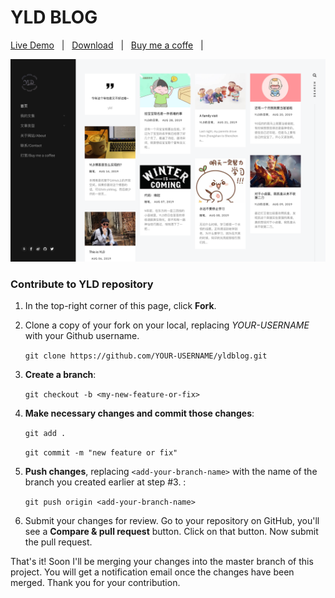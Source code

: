 # YLD BLOG

[Live Demo](https://www.yanglidong.com) &nbsp; | &nbsp; 
[Download](https://github.com/aiyld/yldblog/archive/master.zip) &nbsp; | &nbsp; 
[Buy me a coffe](https://www.yanglidong.com/buy-me-a-coffee.html) &nbsp; | &nbsp; 

![YLD Blog screenshot](assets/images/screenshot.png)

### Contribute to YLD repository

1. In the top-right corner of this page, click **Fork**.

2. Clone a copy of your fork on your local, replacing *YOUR-USERNAME* with your Github username.

   `git clone https://github.com/YOUR-USERNAME/yldblog.git`

3. **Create a branch**: 

   `git checkout -b <my-new-feature-or-fix>`

4. **Make necessary changes and commit those changes**:

   `git add .`

   `git commit -m "new feature or fix"`

5. **Push changes**, replacing `<add-your-branch-name>` with the name of the branch you created earlier at step #3. :

   `git push origin <add-your-branch-name>`

6. Submit your changes for review. Go to your repository on GitHub, you'll see a **Compare & pull request** button. Click on that button. Now submit the pull request.

That's it! Soon I'll be merging your changes into the master branch of this project. You will get a notification email once the changes have been merged. Thank you for your contribution.
